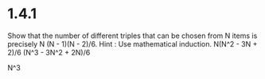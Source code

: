 # 1.4.1
Show that the number of different triples that can be chosen from N items is
precisely N (N - 1)(N - 2)/6. Hint : Use mathematical induction.
N(N^2 - 3N + 2)/6
(N^3 - 3N^2 + 2N)/6

N^3